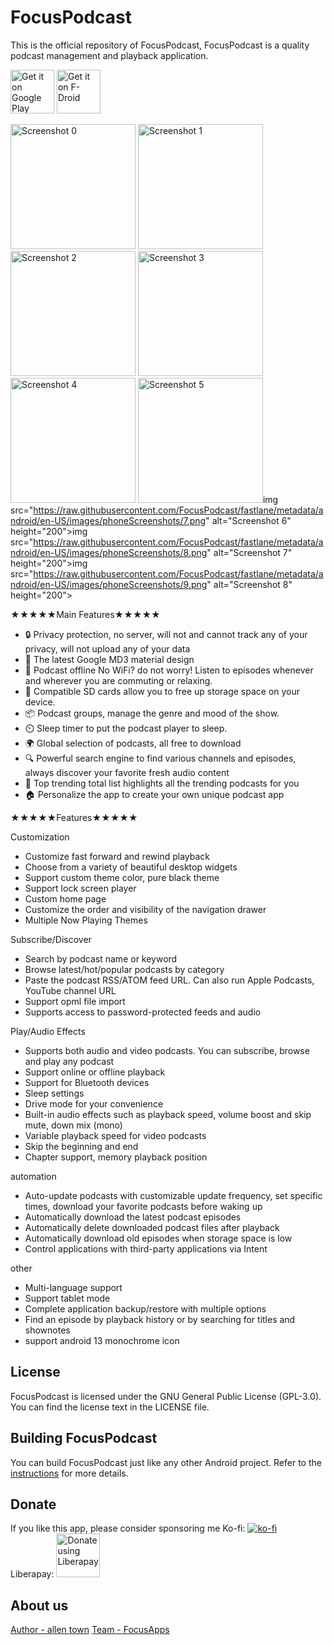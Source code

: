 # FocusPodcast

This is the official repository of FocusPodcast, FocusPodcast is a quality podcast management and playback application.

[<img src="https://play.google.com/intl/en_us/badges/images/generic/en_badge_web_generic.png"
alt="Get it on Google Play"
height="70">](https://play.google.com/store/apps/details?id=allen.town.focus.podcast)
[<img src="https://fdroid.gitlab.io/artwork/badge/get-it-on.png"
alt="Get it on F-Droid"
height="70">](https://f-droid.org/app/allen.town.focus.podcast)

<img src="https://raw.githubusercontent.com/FocusPodcast/fastlane/metadata/android/en-US/images/phoneScreenshots/1.png" alt="Screenshot 0" height="200"> <img src="https://raw.githubusercontent.com/FocusPodcast/fastlane/metadata/android/en-US/images/phoneScreenshots/2.png" alt="Screenshot 1" height="200"> <img src="https://raw.githubusercontent.com/FocusPodcast/fastlane/metadata/android/en-US/images/phoneScreenshots/3.png" alt="Screenshot 2" height="200"> <img src="https://raw.githubusercontent.com/FocusPodcast/fastlane/metadata/android/en-US/images/phoneScreenshots/4.png" alt="Screenshot 3" height="200"> <img src="https://raw.githubusercontent.com/FocusPodcast/fastlane/metadata/android/en-US/images/phoneScreenshots/5.png" alt="Screenshot 4" height="200"> <img src="https://raw.githubusercontent.com/FocusPodcast/fastlane/metadata/android/en-US/images/phoneScreenshots/6.png" alt="Screenshot 5" height="200">img src="https://raw.githubusercontent.com/FocusPodcast/fastlane/metadata/android/en-US/images/phoneScreenshots/7.png" alt="Screenshot 6" height="200">img src="https://raw.githubusercontent.com/FocusPodcast/fastlane/metadata/android/en-US/images/phoneScreenshots/8.png" alt="Screenshot 7" height="200">img src="https://raw.githubusercontent.com/FocusPodcast/fastlane/metadata/android/en-US/images/phoneScreenshots/9.png" alt="Screenshot 8" height="200">

★★★★★Main Features★★★★★

- 🔒 Privacy protection, no server, will not and cannot track any of your privacy, will not upload any of your data
- 🌷 The latest Google MD3  material design
- 🚶 Podcast offline No WiFi? do not worry! Listen to episodes whenever and wherever you are commuting or relaxing.
- 💾 Compatible SD cards allow you to free up storage space on your device.
- 📦 Podcast groups, manage the genre and mood of the show.
- ⏲️ Sleep timer to put the podcast player to sleep.
- 🌍 Global selection of podcasts, all free to download
- 🔍 Powerful search engine to find various channels and episodes, always discover your favorite fresh audio content
- 🥇 Top trending total list highlights all the trending podcasts for you
- 🏠 Personalize the app to create your own unique podcast app

★★★★★Features★★★★★

Customization
- Customize fast forward and rewind playback
- Choose from a variety of beautiful desktop widgets
- Support custom theme color, pure black theme
- Support lock screen player
- Custom home page
- Customize the order and visibility of the navigation drawer
- Multiple Now Playing Themes

Subscribe/Discover
- Search by podcast name or keyword
- Browse latest/hot/popular podcasts by category
- Paste the podcast RSS/ATOM feed URL. Can also run Apple Podcasts, YouTube channel URL
- Support opml file import
- Supports access to password-protected feeds and audio

Play/Audio Effects
- Supports both audio and video podcasts. You can subscribe, browse and play any podcast
- Support online or offline playback
- Support for Bluetooth devices
- Sleep settings
- Drive mode for your convenience
- Built-in audio effects such as playback speed, volume boost and skip mute, down mix (mono)
- Variable playback speed for video podcasts
- Skip the beginning and end
- Chapter support, memory playback position

automation
- Auto-update podcasts with customizable update frequency, set specific times, download your favorite podcasts before waking up
- Automatically download the latest podcast episodes
- Automatically delete downloaded podcast files after playback
- Automatically download old episodes when storage space is low
- Control applications with third-party applications via Intent

other
- Multi-language support
- Support tablet mode
- Complete application backup/restore with multiple options
- Find an episode by playback history or by searching for titles and shownotes
- support android 13 monochrome icon


## License

FocusPodcast is licensed under the GNU General Public License (GPL-3.0). You can find the license text in the LICENSE file.

## Building FocusPodcast

You can build FocusPodcast just like any other Android project. Refer to the [instructions](https://github.com/allentown521/FocusPodcast/blob/develop/CONTRIBUTING.md) for more details.

## Donate
If you like this app, please consider sponsoring me
Ko-fi: [![ko-fi](https://ko-fi.com/img/githubbutton_sm.svg)](https://ko-fi.com/focusapps)  
Liberapay: [<img src="https://liberapay.com/assets/widgets/donate.svg"
alt="Donate using Liberapay"
height="70">](https://liberapay.com/FocusApps/donate)

## About us
[Author - allen town](https://bento.me/allentown)
[Team - FocusApps](https://focus.hk.cn)
